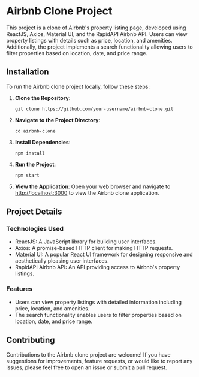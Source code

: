 # Airbnb Clone Project

This project is a clone of Airbnb's property listing page, developed using ReactJS, Axios, Material UI, and the RapidAPI Airbnb API. Users can view property listings with details such as price, location, and amenities. Additionally, the project implements a search functionality allowing users to filter properties based on location, date, and price range.

## Installation

To run the Airbnb clone project locally, follow these steps:

1. **Clone the Repository**: 
    ```
    git clone https://github.com/your-username/airbnb-clone.git
    ```

2. **Navigate to the Project Directory**:
    ```
    cd airbnb-clone
    ```

3. **Install Dependencies**:
    ```
    npm install
    ```

4. **Run the Project**:
    ```
    npm start
    ```

5. **View the Application**:
    Open your web browser and navigate to [http://localhost:3000](http://localhost:3000) to view the Airbnb clone application.

## Project Details

### Technologies Used
- ReactJS: A JavaScript library for building user interfaces.
- Axios: A promise-based HTTP client for making HTTP requests.
- Material UI: A popular React UI framework for designing responsive and aesthetically pleasing user interfaces.
- RapidAPI Airbnb API: An API providing access to Airbnb's property listings.

### Features
- Users can view property listings with detailed information including price, location, and amenities.
- The search functionality enables users to filter properties based on location, date, and price range.

## Contributing
Contributions to the Airbnb clone project are welcome! If you have suggestions for improvements, feature requests, or would like to report any issues, please feel free to open an issue or submit a pull request.
